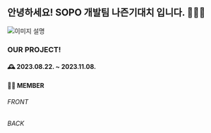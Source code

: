 ## 안녕하세요! SOPO 개발팀 나즌기대치 입니다.  🙋🏻‍♂️
<img src="https://ifh.cc/g/LHmJMc.jpg" alt="이미지 설명">

### OUR PROJECT! 


#### 🕰️ 2023.08.22. ~ 2023.11.08.


#### 🧑‍💻 MEMBER
###### FRONT 
###### BACK 

